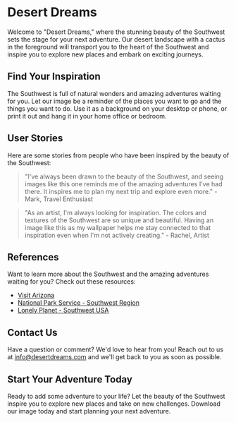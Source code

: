 <!--font:Dancing Script-->

# Desert Dreams

<!--font:Barlow Condensed-->

Welcome to "Desert Dreams," where the stunning beauty of the Southwest sets the stage for your next adventure. Our desert landscape with a cactus in the foreground will transport you to the heart of the Southwest and inspire you to explore new places and embark on exciting journeys.

## Find Your Inspiration

The Southwest is full of natural wonders and amazing adventures waiting for you. Let our image be a reminder of the places you want to go and the things you want to do. Use it as a background on your desktop or phone, or print it out and hang it in your home office or bedroom.

## User Stories

Here are some stories from people who have been inspired by the beauty of the Southwest:

> "I've always been drawn to the beauty of the Southwest, and seeing images like this one reminds me of the amazing adventures I've had there. It inspires me to plan my next trip and explore even more." - Mark, Travel Enthusiast

> "As an artist, I'm always looking for inspiration. The colors and textures of the Southwest are so unique and beautiful. Having an image like this as my wallpaper helps me stay connected to that inspiration even when I'm not actively creating." - Rachel, Artist

## References

Want to learn more about the Southwest and the amazing adventures waiting for you? Check out these resources:

-   [Visit Arizona](#visit-arizona)
-   [National Park Service - Southwest Region](#national-park-service-southwest-region)
-   [Lonely Planet - Southwest USA](#lonely-planet-southwest-usa)

## Contact Us

Have a question or comment? We'd love to hear from you! Reach out to us at [info@desertdreams.com](mailto:info@desertdreams.com) and we'll get back to you as soon as possible.

## Start Your Adventure Today

Ready to add some adventure to your life? Let the beauty of the Southwest inspire you to explore new places and take on new challenges. Download our image today and start planning your next adventure.

<!--

Write me content for website with wallpaper which alt text is:

"A desert landscape with a cactus in the foreground"

The name/title of the page should not be 1:1 copy of the alt text but rather a real content of the website which is using this wallpaper.

- Use markdown format
- Start with heading
- Heading should be short and concise
- The content should look like a real website
- The website should not be about the wallpaper, wallpaper is just a related background
- Heading should be contain work "wallpaper" or "background"
- Include real sections like references, contact, user stories, etc. use things relevant to the page purpose.
- Feel free to use structure like headings, bullets, numbering, blockquotes, paragraphs, horizontal lines, etc.
- You can use formatting like bold or _italic_
- You can include UTF-8 emojis
- Links should be only #hash anchors (and you can refer to the document itself)
- Do not include images


---


# "Desert Dreams" - A Wallpaper to Inspire Your Next Adventure

Welcome to "Desert Dreams," where our beautiful wallpaper sets the stage for your next adventure. Our stunning desert landscape with a cactus in the foreground will transport you to the heart of the Southwest, inspiring you to explore new places and embark on exciting journeys.

## Find Your Inspiration

Our wallpaper is perfect for anyone looking to add a touch of adventure to their life. Whether you're an avid traveler or simply love the beauty of nature, our Desert Dreams wallpaper is sure to inspire you. Use it as a background on your desktop or phone, or print it out and hang it in your home office or bedroom.

## User Stories

Here are some stories from our users who have used our Desert Dreams wallpaper:

> "I work in a corporate office, but I've always had a passion for travel and adventure. Having the Desert Dreams wallpaper on my computer reminds me of the places I want to go and the things I want to do. It's like having a little piece of the Southwest with me all the time." - Sarah, Marketing Executive

> "I recently redecorated my bedroom and wanted to add some personality to the space. The Desert Dreams wallpaper was the perfect addition. It adds a pop of color and gives the room a sense of adventure and excitement." - Alex, Interior Designer

## References

Want to learn more about the Southwest and the amazing adventures waiting for you? Check out these resources:

- [Visit Arizona](#visit-arizona)
- [National Park Service - Southwest Region](#national-park-service-southwest-region)
- [Lonely Planet - Southwest USA](#lonely-planet-southwest-usa)

## Contact Us

Have a question or comment? We'd love to hear from you! Reach out to us at [info@desertdreams.com](mailto:info@desertdreams.com) and we'll get back to you as soon as possible.

## Start Your Adventure Today

Ready to add some adventure to your life? Download our Desert Dreams wallpaper today and let it inspire you to explore new places and take on new challenges.


---


Heading should not include word "wallpaper". The website should not be about the wallpaper itself, wallpaper is just a related background, rewrite whole content.


---


# "Desert Dreams" - Let Our Wallpaper Inspire Your Next Adventure

Welcome to "Desert Dreams," where our stunning desert landscape with a cactus in the foreground sets the stage for your next adventure. Whether you're an avid traveler or simply love the beauty of nature, our wallpaper will transport you to the heart of the Southwest and inspire you to explore new places and embark on exciting journeys.

## Find Your Inspiration

Our wallpaper is the perfect addition to any space that needs a touch of adventure. Use it as a background on your desktop or phone, or print it out and hang it in your home office or bedroom. Let it remind you of the places you want to go and the things you want to do.

## User Stories

Here are some stories from our users who have used our Desert Dreams wallpaper:

> "I work in a corporate office, but I've always had a passion for travel and adventure. Having the Desert Dreams wallpaper on my computer reminds me of the places I want to go and the things I want to do. It's like having a little piece of the Southwest with me all the time." - Sarah, Marketing Executive

> "I recently redecorated my bedroom and wanted to add some personality to the space. The Desert Dreams wallpaper was the perfect addition. It adds a pop of color and gives the room a sense of adventure and excitement." - Alex, Interior Designer

## References

Want to learn more about the Southwest and the amazing adventures waiting for you? Check out these resources:

- [Visit Arizona](#visit-arizona)
- [National Park Service - Southwest Region](#national-park-service-southwest-region)
- [Lonely Planet - Southwest USA](#lonely-planet-southwest-usa)

## Contact Us

Have a question or comment? We'd love to hear from you! Reach out to us at [info@desertdreams.com](mailto:info@desertdreams.com) and we'll get back to you as soon as possible.

## Start Your Adventure Today

Ready to add some adventure to your life? Let our Desert Dreams wallpaper inspire you to explore new places and take on new challenges. Download it today and start your journey.


---


Heading should not include word "wallpaper". The website should not be about the wallpaper itself, wallpaper is just a related background, rewrite whole content.


---


# "Desert Dreams" - Let the Beauty of the Southwest Inspire You

Welcome to "Desert Dreams," where the stunning beauty of the Southwest sets the stage for your next adventure. Our desert landscape with a cactus in the foreground will transport you to the heart of the Southwest and inspire you to explore new places and embark on exciting journeys.

## Find Your Inspiration

The Southwest is full of natural wonders and amazing adventures waiting for you. Let our image be a reminder of the places you want to go and the things you want to do. Use it as a background on your desktop or phone, or print it out and hang it in your home office or bedroom.

## User Stories

Here are some stories from people who have been inspired by the beauty of the Southwest:

> "I've always been drawn to the beauty of the Southwest, and seeing images like this one reminds me of the amazing adventures I've had there. It inspires me to plan my next trip and explore even more." - Mark, Travel Enthusiast

> "As an artist, I'm always looking for inspiration. The colors and textures of the Southwest are so unique and beautiful. Having an image like this as my wallpaper helps me stay connected to that inspiration even when I'm not actively creating." - Rachel, Artist

## References

Want to learn more about the Southwest and the amazing adventures waiting for you? Check out these resources:

- [Visit Arizona](#visit-arizona)
- [National Park Service - Southwest Region](#national-park-service-southwest-region)
- [Lonely Planet - Southwest USA](#lonely-planet-southwest-usa)

## Contact Us

Have a question or comment? We'd love to hear from you! Reach out to us at [info@desertdreams.com](mailto:info@desertdreams.com) and we'll get back to you as soon as possible.

## Start Your Adventure Today

Ready to add some adventure to your life? Let the beauty of the Southwest inspire you to explore new places and take on new challenges. Download our image today and start planning your next adventure.

-->
